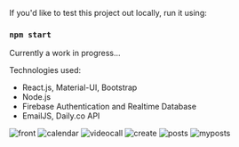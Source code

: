 If you'd like to test this project out locally, run it using:
### `npm start`
Currently a work in progress... 

Technologies used: 
 - React.js, Material-UI, Bootstrap
 - Node.js
 - Firebase Authentication and Realtime Database
 - EmailJS, Daily.co API

![front](https://github.com/frankljin/tutor-app/blob/master/img/front.png)
![calendar](https://github.com/frankljin/tutor-app/blob/master/img/calendar.png)
![videocall](https://github.com/frankljin/tutor-app/blob/master/img/videocall.png)
![create](https://github.com/frankljin/tutor-app/blob/master/img/create.png)
![posts](https://github.com/frankljin/tutor-app/blob/master/img/posts.png)
![myposts](https://github.com/frankljin/tutor-app/blob/master/img/myposts.png)




